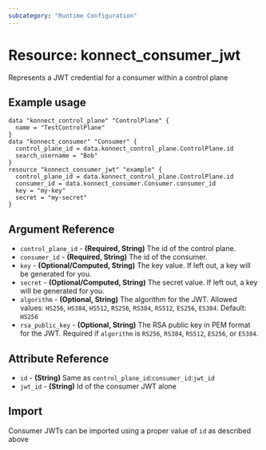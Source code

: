 ```yaml
---
subcategory: "Runtime Configuration"
---
```

# Resource: konnect_consumer_jwt
Represents a JWT credential for a consumer within a control plane
## Example usage
```hcl
data "konnect_control_plane" "ControlPlane" {
  name = "TestControlPlane"
}
data "konnect_consumer" "Consumer" {
  control_plane_id = data.konnect_control_plane.ControlPlane.id
  search_username = "Bob"
}
resource "konnect_consumer_jwt" "example" {
  control_plane_id = data.konnect_control_plane.ControlPlane.id
  consumer_id = data.konnect_consumer.Consumer.consumer_id
  key = "my-key"
  secret = "my-secret"
}
```
## Argument Reference
* `control_plane_id` - **(Required, String)** The id of the control plane.
* `consumer_id` - **(Required, String)** The id of the consumer.
* `key` - **(Optional/Computed, String)** The key value.  If left out, a key will be generated for you.
* `secret` - **(Optional/Computed, String)** The secret value.  If left out, a key will be generated for you.
* `algorithm` - **(Optional, String)** The algorithm for the JWT.  Allowed values: `HS256`, `HS384`, `HS512`, `RS256`, `RS384`, `RS512`, `ES256`, `ES384`. Default: `HS256`
* `rsa_public_key` - **(Optional, String)** The RSA public key in PEM format for the JWT.  Required if `algorithm` is `RS256`, `RS384`, `RS512`, `ES256`, or `ES384`.
## Attribute Reference
* `id` - **(String)** Same as `control_plane_id`:`consumer_id`:`jwt_id`
* `jwt_id` - **(String)** Id of the consumer JWT alone
## Import
Consumer JWTs can be imported using a proper value of `id` as described above
